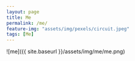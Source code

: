 ```yaml
---
layout: page
title: Me
permalink: /me/
feature-img: "assets/img/pexels/circuit.jpeg"
tags: [Me]
---
```

![me]({{ site.baseurl }}/assets/img/me/me.png)
